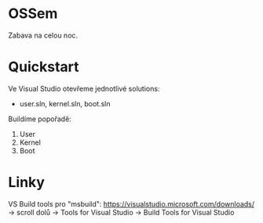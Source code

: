 # OSSem
Zabava na celou noc.

# Quickstart
Ve Visual Studio otevřeme jednotlivé solutions:
 - user.sln, kernel.sln, boot.sln

Buildíme popořadě:

 1. User
 2. Kernel
 3. Boot

# Linky
VS Build tools pro "msbuild": https://visualstudio.microsoft.com/downloads/ -> scroll dolů -> Tools for Visual Studio -> Build Tools for Visual Studio
